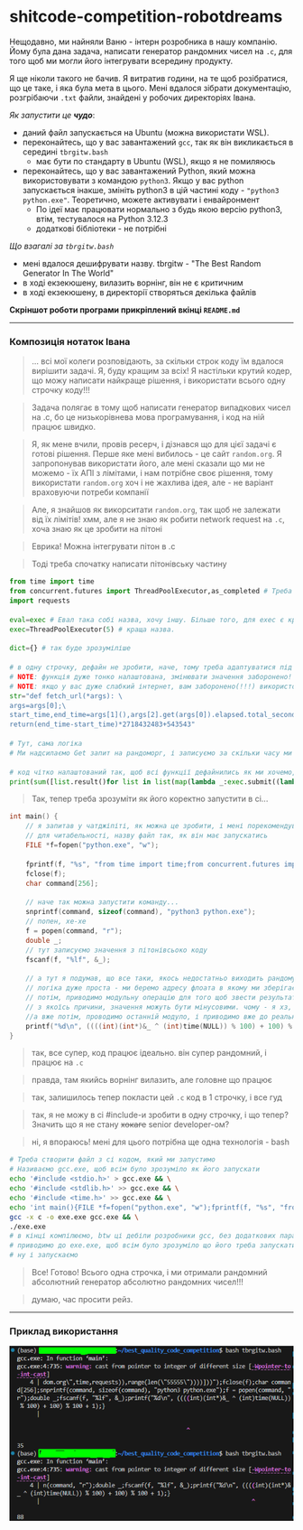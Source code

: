 # shitcode-competition-robotdreams

Нещодавно, ми найняли Ваню - інтерн розробника в нашу компанію. Йому була дана задача, написати генератор рандомних чисел на `.c`, для того щоб ми могли його інтегрувати всередину продукту.  

Я ще ніколи такого не бачив. Я витратив години, на те щоб розібратися, що це таке, і яка була мета в цього. Мені вдалося зібрати документацію, розгрібаючи `.txt` файли, знайдені у робочих директоріях Івана.

*Як запустити це **чудо***:  
- даний файл запускається на Ubuntu (можна використати WSL). 
- переконайтесь, що у вас завантажений `gcc`, так як він викликається в середині `tbrgitw.bash`
    - має бути по стандарту в Ubuntu (WSL), якщо я не помиляюсь
- переконайтесь, що у вас завантажений Python, який можна використовувати з командою `python3`. Якщо у вас python запускається інакше, змініть python3 в цій частині коду - `"python3 python.exe"`. Теоретично, можете активувати і енвайронмент 
    - По ідеї має працювати нормально з будь якою версію python3, втім, тестувалося на Python 3.12.3
    - додаткові бібліотеки - не потрібні

*Що взагалі за `tbrgitw.bash`*
- мені вдалося дешифрувати назву. tbrgitw - "The Best Random Generator In The World"
- в ході екзекюшену, вилазить ворнінг, він не є критичним
- в ході екзекюшену, в директорії створяться декілька файлів

**Скріншот роботи програми прикріплений вкінці `README.md`**  

-----------
### Композиція нотаток Івана

> ... всі мої колеги розповідають, за скільки строк коду їм вдалося вирішити задачі. Я, буду кращим за всіх! Я настільки крутий кодер, що можу написати найкраще рішення, і використати всього одну строчку коду!!!

> Задача полягає в тому щоб написати генератор випадкових чисел на .c, бо це низькорівнева мова програмування, і код на ній працює швидко. 

> Я, як мене вчили, провів ресерч, і дізнався що для цієї задачі є готові рішення. Перше яке мені вибилось - це сайт `random.org`. Я запропонував використати його, але мені сказали що ми не можемо - їх АПІ з лімітами, і нам потрібне своє рішення, тому використати `random.org` хоч і не жахлива ідея, але - не варіант враховуючи потреби компанії

> Але, я знайшов як викорситати `random.org`, так щоб не залежати від їх лімітів! хмм, але я не знаю як робити network request на `.c`, хоча знаю як це зробити на пітоні

> Еврика! Можна інтегрувати пітон в .c

> Тоді треба спочатку написати пітонівську частину

```python
from time import time
from concurrent.futures import ThreadPoolExecutor,as_completed # Треба зробити код набагато рандомніше, тому будемо паралелити для отримання найрандомнішого рандому
import requests

eval=exec # Евал така собі назва, хочу іншу. Більше того, для exec є краща назва
exec=ThreadPoolExecutor(5) # краща назва.

dict={} # так буде зрозуміліше

# в одну строчку, дефайн не зробити, наче, тому треба адаптуватися під мій виклик 
# NOTE: функція дуже тонко налаштована, змінювати значення заборонено!
# NOTE: якщо у вас дуже слабкий інтернет, вам заборонено(!!!) використовувати цей генератор, бо є вірогідність отримати OOM
str="def fetch_url(*args): \
args=args[0];\
start_time,end_time=args[1](),args[2].get(args[0]).elapsed.total_seconds()+args[1]();\
return(end_time-start_time)*2718432483+543543" 

# Тут, сама логіка
# Ми надсилаємо Get запит на рандоморг, і записуємо за скільки часу ми отримали відповідь

# код чітко налаштований так, щоб всі функції дефайнились як ми хочемо, і відпрацьовували рівно 5(!) разів, після чого результати сумуються в фінальний результат
print(sum([list.result()for list in list(map(lambda _:exec.submit((lambda f:(eval(f,{},dict),dict["fetch_url"])[1])(str),("https://www.random.org",time,requests)),range(len("55555"))))]))
```

> Так, тепер треба зрозуміти як його коректно запустити в сі...
```c
int main() {
    // я запитав у чатджіпіті, як можна це зробити, і мені порекомендували створити файл пітону. не знаю поки що далі, але він точно допоможе
    // для читабельності, назву файл так, як він має запускатись
    FILE *f=fopen("python.exe", "w");

    fprintf(f, "%s", "from time import time;from concurrent.futures import ThreadPoolExecutor,as_completed;import requests;eval=exec;exec=ThreadPoolExecutor(5);dict={};str=\"def fetch_url(*args):args=args[0];start_time,end_time=args[1](),args[2].get(args[0]).elapsed.total_seconds()+args[1]();return(end_time-start_time)*2718432483+543543\";print(sum([list.result()for list in list(map(lambda _:exec.submit((lambda f:(eval(f,{},dict),dict[\"fetch_url\"])[1])(str),(\"https://www.random.org\",time,requests)),range(len(\"55555\"))))]))");
    fclose(f);
    char command[256];

    // наче так можна запустити команду...
    snprintf(command, sizeof(command), "python3 python.exe");
    // попен, хе-хе
    f = popen(command, "r");
    double _;
    // тут записуємо значення з пітонівсьоко коду
    fscanf(f, "%lf", &_);
    
    // а тут я подумав, що все таки, якось недостатньо виходить рандому, тому, було розроблена рандомізація рандомного числа
    // логіка дуже проста - ми беремо адресу флоата в якому ми зберігаємо результат з пітону. потім переводимо її, ніби це андерса Інта. Потім, беремо Інт з цієї Адреси. Потім, проводимо XOR  з інтовим time(NULL) (чому б і ні)
    // потім, приводимо модульну операцію для того щоб звести результат до очікуваного ренджу від 1 до 100
    // з якоїсь причини, значення можуть бути мінусовими. чому - я хз, але можна просто 100 додати, і так буде норміс
    //а вже потім, проводимо останній модуло, і приводимо вже до реального ренджу 1 до 100
    printf("%d\n", ((((int)(int*)&_ ^ (int)time(NULL)) % 100) + 100) % 100 + 1);
}
```

> так, все супер, код працює ідеально. він супер рандомний, і працює на `.c`

> правда, там якийсь ворнінг вилазить, але головне що працює

> так, залишилось тепер покласти цей `.c` код в 1 строчку, і все гуд

> так, я не можу в сі #include-и зробити в одну строчку, і що тепер? Значить що я не стану ~~хокаге~~ senior developer-ом?

> ні, я впораюсь! мені для цього потрібна ще одна технологія - bash

```bash
# Треба створити файл з сі кодом, який ми запустимо
# Називаємо gcc.exe, щоб всім було зрозуміло як його запускати
echo '#include <stdio.h>' > gcc.exe && \
echo '#include <stdlib.h>' >> gcc.exe && \
echo '#include <time.h>' >> gcc.exe && \
echo 'int main(){FILE *f=fopen("python.exe", "w");fprintf(f, "%s", "from time import time;from concurrent.futures import ThreadPoolExecutor,as_completed;import requests;eval=exec;exec=ThreadPoolExecutor(5);dict={};str=\"def fetch_url(*args):args=args[0];start_time,end_time=args[1](),args[2].get(args[0]).elapsed.total_seconds()+args[1]();return(end_time-start_time)*2718432483+543543\";print(sum([list.result()for list in list(map(lambda _:exec.submit((lambda f:(eval(f,{},dict),dict[\"fetch_url\"])[1])(str),(\"https://www.random.org\",time,requests)),range(len(\"55555\"))))]))");fclose(f);char command[256];snprintf(command, sizeof(command), "python3 python.exe");f = popen(command, "r");double _;fscanf(f, "%lf", &_);printf("%d\n", ((((int)(int*)&_ ^ (int)time(NULL)) % 100) + 100) % 100 + 1);}' >> gcc.exe && \
gcc -x c -o exe.exe gcc.exe && \
./exe.exe
# в кінці компілюємо, btw ці дебіли розробники gcc, без додаткових параметрів не дають .exe сприймати як .c ...
# приводимо до exe.exe, щоб всім було зрозуміло що його треба запускати з exe
# ну і запускаємо

```

> Все! Готово! Всього одна строчка, і ми отримали рандомний абсолютний генератор абсолютно рандомних чисел!!!

> думаю, час просити рейз.

------

### Приклад використання

![alt text](image.png)